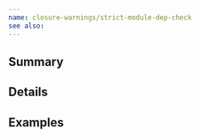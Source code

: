 ```yaml
---
name: closure-warnings/strict-module-dep-check
see also:
---
```


## Summary

## Details

## Examples
